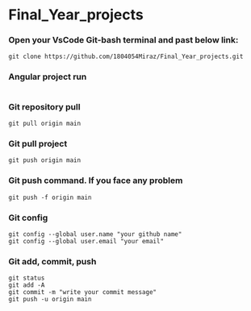 # Final_Year_projects
### Open your VsCode Git-bash terminal and past below link:
```
git clone https://github.com/1804054Miraz/Final_Year_projects.git
```
### Angular project run
```
```
### Git repository pull
```
git pull origin main
```
### Git pull project
```
git push origin main
```
### Git push command. If you face any problem 
```
git push -f origin main
```
### Git config
```
git config --global user.name "your github name"
git config --global user.email "your email"
```
### Git add, commit, push
```
git status
git add -A
git commit -m "write your commit message"
git push -u origin main
```

